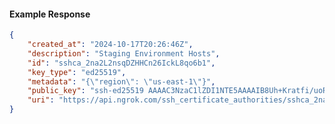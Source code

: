 <!-- Code generated for API Clients. DO NOT EDIT. -->

#### Example Response

```json
{
	"created_at": "2024-10-17T20:26:46Z",
	"description": "Staging Environment Hosts",
	"id": "sshca_2na2L2nsqDZHHCn26IckL8qo6b1",
	"key_type": "ed25519",
	"metadata": "{\"region\": \"us-east-1\"}",
	"public_key": "ssh-ed25519 AAAAC3NzaC1lZDI1NTE5AAAAIB8Uh+Kratfi/uoR8F8Y5qENjrWFcmmN7dB/TLD24LFS",
	"uri": "https://api.ngrok.com/ssh_certificate_authorities/sshca_2na2L2nsqDZHHCn26IckL8qo6b1"
}
```
